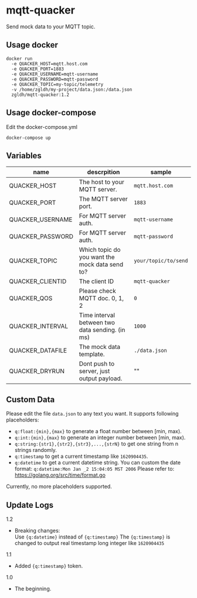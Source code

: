 # mqtt-quacker

Send mock data to your MQTT topic.

## Usage docker
```
docker run 
  -e QUACKER_HOST=mqtt.host.com 
  -e QUACKER_PORT=1883 
  -e QUACKER_USERNAME=mqtt-username 
  -e QUACKER_PASSWORD=mqtt-password 
  -e QUACKER_TOPIC=my-topic/telemetry 
  -v /home/zgldh/my-project/data.json:/data.json 
  zgldh/mqtt-quacker:1.2
```

## Usage docker-compose

Edit the docker-compose.yml  
```
docker-compose up 
```


## Variables

name| descrpition | sample
----|-------------|---------
QUACKER_HOST| The host to your MQTT server. | `mqtt.host.com`
QUACKER_PORT| The MQTT server port. |`1883`
QUACKER_USERNAME| For MQTT server auth. |`mqtt-username`
QUACKER_PASSWORD| For MQTT server auth. |`mqtt-password`
QUACKER_TOPIC| Which topic do you want the mock data send to? |`your/topic/to/send`
QUACKER_CLIENTID| The client ID |`mqtt-quacker`
QUACKER_QOS| Please check MQTT doc. 0, 1, 2 |`0`
QUACKER_INTERVAL| Time interval between two data sending. (in ms) |`1000`
QUACKER_DATAFILE| The mock data template. |`./data.json`
QUACKER_DRYRUN| Dont push to server, just output payload. |""

## Custom Data
Please edit the file `data.json` to any text you want. It supports following placeholders:
- `q:float:{min},{max}` to generate a float number between [min, max).
- `q:int:{min},{max}` to generate an integer number between [min, max).
- `q:string:{str1},{str2},{str3},...,{strN}` to get one string from n strings randomly.
- `q:timestamp` to get a current timestamp like `1620904435`.
- `q:datetime` to get a current datetime string. You can custom the date format: `q:datetime:Mon Jan _2 15:04:05 MST 2006` Please refer to: https://golang.org/src/time/format.go

Currently, no more placeholders supported.

## Update Logs
1.2
- Breaking changes:  
    Use `{q:datetime}` instead of `{q:timestamp}` 
    The `{q:timestamp}` is changed to output real timestamp long integer like `1620904435`
    
1.1
- Added `{q:timestamp}` token.

1.0
- The beginning.
